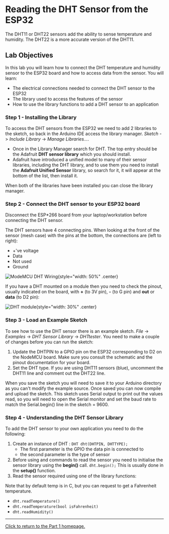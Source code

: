 # Reading the DHT Sensor from the ESP32

The DHT11 or DHT22 sensors add the ability to sense temperature and humidity. The DHT22 is a more accurate version of the DHT11.

## Lab Objectives

In this lab you will learn how to connect the DHT temperature and humidity sensor to the ESP32 board and how to access data from the sensor. You will learn:

- The electrical connections needed to connect the DHT sensor to the ESP32
- The library used to access the features of the sensor
- How to use the library functions to add a DHT sensor to an application

### Step 1 - Installing the Library

To access the DHT sensors from the ESP32 we need to add 2 libraries to the sketch, so back in the Arduino IDE access the library manager. *Sketch* -> *Include Library* -> *Manage Libraries...*. 

- Once in the Library Manager search for DHT. The top entry should be the Adafruit **DHT sensor library** which you should install.
- Adafruit have introduced a unified model to many of their sensor libraries, including the DHT library, and to use them you need to install the **Adafruit Unified Sensor** library, so search for it, it will appear at the bottom of the list, then install it.

When both of the libraries have been installed you can close the library manager.

### Step 2 - Connect the DHT sensor to your ESP32 board

Disconnect the ESP*266 board from your laptop/workstation before connecting the DHT sensor.

The DHT sensors have 4 connecting pins. When looking at the front of the sensor (mesh case) with the pins at the bottom, the connections are (left to right):

- +'ve voltage
- Data
- Not used
- Ground

![ModeMCU DHT Wiring](../images/NodeMCU_DHT.jpg){style="width: 50%" .center}

If you have a DHT mounted on a module then you need to check the pinout, usually indicated on the board, with **+** (to 3V pin), **-** (to G pin) and **out** or **data** (to D2 pin):

![DHT module](../images/DHTmodule.png){style="width: 30%" .center}

### Step 3 - Load an Example Sketch

To see how to use the DHT sensor there is an example sketch. *File* -> *Examples* -> *DHT Sensor Library* -> *DHTtester*. You need to make a couple of changes before you can run the sketch:

1. Update the DHTPIN to a GPIO pin on the ESP32 corresponding to D2 on the NodeMCU board. Make sure you consult the schematic and the pinout documentation for your board. 
2. Set the DHT type. If you are using DHT11 sensors (blue), uncomment the DHT11 line and comment out the DHT22 line.

When you save the sketch you will need to save it to your Arduino directory as you can't modify the example source. Once saved you can now compile and upload the sketch. This sketch uses Serial output to print out the values read, so you will need to open the Serial monitor and set the baud rate to match the Serial.begin() line in the sketch = 9600.

### Step 4 - Understanding the DHT Sensor Library

To add the DHT sensor to your own application you need to do the following:

1. Create an instance of DHT : `DHT dht(DHTPIN, DHTTYPE);`
    - The first parameter is the GPIO the data pin is connected to
    - the second parameter is the type of sensor
2. Before using and commands to read the sensor you need to initialise the sensor library using the **begin()** call.  `dht.begin();`  This is usually done in the **setup()** function.
3. Read the sensor required using one of the library functions:

Note that by default temp is in C, but you can request to get a Fahrenheit temperature.
- `dht.readTemperature()`
- `dht.readTemperature(bool isFahrenheit)`
- `dht.readHumidity()`

---

[Click to return to the Part 1 homepage.](https://care-group.github.io/ESP866-IoT-Workshop/docs/part1/)
